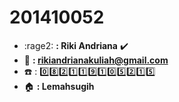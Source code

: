 # 201410052
+ :rage2: **: Riki Andriana** :heavy_check_mark:
+ :email: **: rikiandrianakuliah@gmail.com**
+ :phone: : :zero::eight::two::one::one::nine::one::zero::five::two::one::five:
+ :house: **: Lemahsugih**
